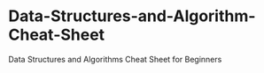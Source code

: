 # Data-Structures-and-Algorithm-Cheat-Sheet
Data Structures and Algorithms Cheat Sheet for Beginners
